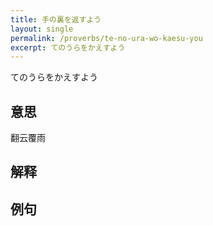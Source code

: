 ```yaml
---
title: 手の裏を返すよう
layout: single
permalink: /proverbs/te-no-ura-wo-kaesu-you
excerpt: てのうらをかえすよう
---
```


てのうらをかえすよう

## 意思

翻云覆雨

## 解释

## 例句


